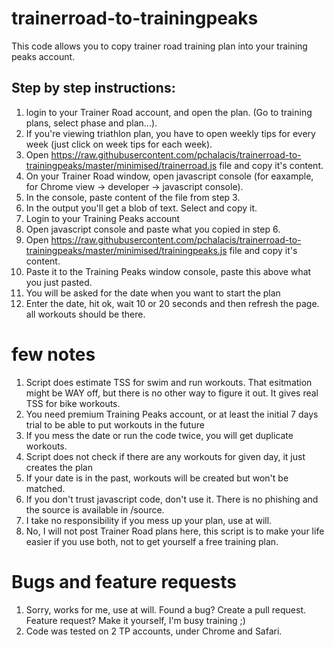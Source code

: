 # trainerroad-to-trainingpeaks
This code allows you to copy trainer road training plan into your training peaks account.

## Step by step instructions:
1. login to your Trainer Road account, and open the plan. (Go to training plans, select phase and plan...). 
2. If you're viewing triathlon plan, you have to open weekly tips for every week (just click on week tips for each week).
3. Open https://raw.githubusercontent.com/pchalacis/trainerroad-to-trainingpeaks/master/minimised/trainerroad.js file and copy it's content. 
4. On your Trainer Road window, open javascript console (for eaxample, for Chrome view -> developer -> javascript console).
5. In the console, paste content of the file from step 3.
6. In the output you'll get a blob of text. Select and copy it. 
7. Login to your Training Peaks account
8. Open javascript console and paste what you copied in step 6.
9. Open https://raw.githubusercontent.com/pchalacis/trainerroad-to-trainingpeaks/master/minimised/trainingpeaks.js file and copy it's content.
10. Paste it to the Training Peaks window console, paste this above what you just pasted.
11. You will be asked for the date  when you want to start the plan
12. Enter the date, hit ok, wait 10 or 20 seconds and then refresh the page. all workouts should be there.


# few notes
1. Script does estimate TSS for swim and run workouts. That esitmation might be WAY off, but there is no other way to figure it out. It gives real TSS for bike workouts.
2. You need premium Training Peaks account, or at least the initial 7 days trial to be able to put workouts in the future
3. If you mess the date or run the code twice, you will get duplicate workouts.
4. Script does not check if there are any workouts for given day, it just creates the plan
5. If your date is in the past, workouts will be created but won't be matched.
6. If you don't trust javascript code, don't use it. There is no phishing and the source is available in /source. 
7. I take no responsibility if you mess up your plan, use at will.
8. No, I will not post Trainer Road plans here, this script is to make your life easier if you use both, not to get yourself a free training plan.

# Bugs and feature requests
1. Sorry, works for me, use at will. Found a bug? Create a pull request. Feature request? Make it yourself, I'm busy training ;)
2. Code was tested on 2 TP accounts, under Chrome and Safari.
